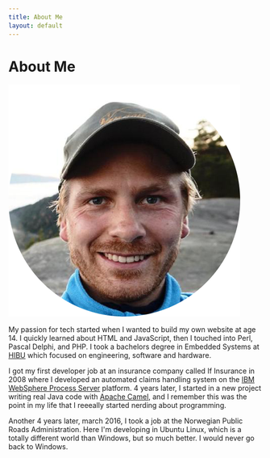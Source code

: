```yaml
---
title: About Me
layout: default
---
```

# About Me

<img src="/images/fowlie.png" class="img-thumbnail">

My passion for tech started when I wanted to build my own website at age 14. I quickly learned about HTML and JavaScript, then I touched into Perl, Pascal Delphi, and PHP. I took a bachelors degree in Embedded Systems at [HIBU](https://www.usn.no/om-hsn/campus/kongsberg) which focused on engineering, software and hardware.

I got my first developer job at an insurance company called If Insurance in 2008 where I developed an automated claims handling system on the [IBM WebSphere Process Server](https://www-01.ibm.com/software/integration/wps) platform. 4 years later, I started in a new project writing real Java code with [Apache Camel](http://camel.apache.org), and I remember this was the point in my life that I reeeally started nerding about programming.

Another 4 years later, march 2016, I took a job at the Norwegian Public Roads Administration. Here I'm developing in Ubuntu Linux, which is a totally different world than Windows, but so much better. I would never go back to Windows.
